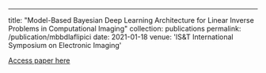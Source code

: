 ---
title: "Model-Based Bayesian Deep Learning Architecture for Linear Inverse Problems in Computational Imaging"
collection: publications
permalink: /publication/mbbdlaflipici
date: 2021-01-18
venue: 'IS&T International Symposium on Electronic Imaging'


[Access paper here]()
